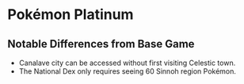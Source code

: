 # Pokémon Platinum

## Notable Differences from Base Game
* Canalave city can be accessed without first visiting Celestic town.
* The National Dex only requires seeing 60 Sinnoh region Pokémon.
